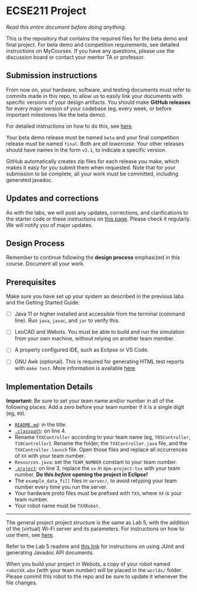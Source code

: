 # ECSE211 Project

_Read this entire document before doing anything._

This is the repository that contains the required files for the beta demo and final project.
For beta demo and competition requirements, see detailed instructions on MyCourses.
If you have any questions, please use the discussion board or contact 
your mentor TA or professor.

## Submission instructions

From now on, your hardware, software, and testing documents must refer to commits made in this repo,
to allow us to easily link your documents with specific versions of your design artifacts. You should make **GitHub releases** for
every major version of your codebase (eg, every week, or before important milestones like the beta demo).

For detailed instructions on how to do this, see [here](https://mcgill-dpm.github.io/website/GithubReleases).

Your beta demo release must be named `beta` and your final competition release must be named `final`. Both are _all lowercase_.
Your other releases should have names in the form `v3.1`, to indicate a specific version.

GitHub automatically creates zip files for each release you make,
which makes it easy for you submit them when requested. Note that for your
submission to be complete, all your work must be committed, including
generated javadoc.

## Updates and corrections

As with the labs, we will post any updates, corrections, and
clarifications to the starter code or these instructions on
[this page](https://mcgill-dpm.github.io/website/Corrections).
Please check it regularly. We will notify you of major updates.

## Design Process

Remember to continue following the **design process** emphasized in this course. Document all your work.

## Prerequisites

Make sure you have set up your system as described in the previous labs
and the Getting Started Guide.

- [ ] Java 11 or higher installed and accessible from the terminal
(command line). Run `java`, `javac`, and `jar` to verify this.

- [ ] LeoCAD and Webots. You must be able to build and run the simulation
from your own machine, without relying on another team member.

- [ ] A properly configured IDE, such as Eclipse or VS Code.

- [ ] GNU Awk (optional). This is required for generating HTML test reports 
with `make test`. More information is available [here](https://mcgill-dpm.github.io/website/JUnit).


## Implementation Details

**Important:** Be sure to set your team name and/or number in all of the following places:
Add a zero before your team number if it is a single digit (eg, `09`).

* [`README.md`](README.md): in the title.
* [`.classpath`](.classpath): on line 4.
* Rename `TXXController` according to your team name (eg, `T05Controller`, `T10Controller`).
Rename the folder, the `TXXController.java` file, and the `TXXController.launch` file.
Open those files and replace all occurrences of `XX` with your team number. 
* `Resources.java`: set the `TEAM_NUMBER` constant to your team number.
* [`.project`](.project): on line 3, replace the `xx` in `dpm-project-txx`
with your team number. **Do this _before_ opening the project in Eclipse!**
* The `example_data_fill` files in `server/`, to avoid retyping your team
number every time you run the server.
* Your hardware proto files must be prefixed with `TXX`, where `XX` is your team number.
* Your robot name must be `TXXRobot`.
___

The general project project structure is the same as Lab 5, with the addition of the (virtual) Wi-Fi server and its parameters.
For instructions on how to use them, see [here](https://mcgill-dpm.github.io/website/Wifi).

Refer to the Lab 5 readme and [this link](https://mcgill-dpm.github.io/website/JUnit)
for instructions on using JUnit and generating Javadoc API documents.

When you build your project in Webots, a copy of your robot named
`robotXX.wbo` (with your team number) will be placed in the `worlds/` folder.
Please commit this robot to the repo and be sure to update it whenever 
the file changes.

